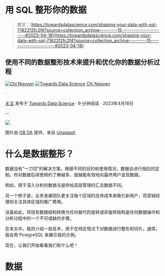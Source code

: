 # 用 SQL 整形你的数据

> 原文：[https://towardsdatascience.com/shaping-your-data-with-sql-71822f2fc2f4?source=collection_archive---------15-----------------------#2023-04-18](https://towardsdatascience.com/shaping-your-data-with-sql-71822f2fc2f4?source=collection_archive---------15-----------------------#2023-04-18)

## 使用不同的数据整形技术来提升和优化你的数据分析过程

[![Chi Nguyen](../Images/cc6e778a0c64c1c8b3c4d2d96fd62b4f.png)](https://nphchi223.medium.com/?source=post_page-----71822f2fc2f4--------------------------------) [![Towards Data Science](../Images/a6ff2676ffcc0c7aad8aaf1d79379785.png)](https://towardsdatascience.com/?source=post_page-----71822f2fc2f4--------------------------------) [Chi Nguyen](https://nphchi223.medium.com/?source=post_page-----71822f2fc2f4--------------------------------)

·

[关注](https://medium.com/m/signin?actionUrl=https%3A%2F%2Fmedium.com%2F_%2Fsubscribe%2Fuser%2Fe982f12a6925&operation=register&redirect=https%3A%2F%2Ftowardsdatascience.com%2Fshaping-your-data-with-sql-71822f2fc2f4&user=Chi+Nguyen&userId=e982f12a6925&source=post_page-e982f12a6925----71822f2fc2f4---------------------post_header-----------) 发布于 [Towards Data Science](https://towardsdatascience.com/?source=post_page-----71822f2fc2f4--------------------------------) · 9 分钟阅读 · 2023年4月18日

--

![](../Images/f1698cdffbc741feba22e618c4552b93.png)

图片由 [OB OA](https://unsplash.com/@oboa?utm_source=medium&utm_medium=referral) 提供，来自 [Unsplash](https://unsplash.com/?utm_source=medium&utm_medium=referral)

# 什么是数据整形？

数据没有“一刀切”的解决方案。根据不同的目的和使用情况，数据会进行相应的定制。你对数据后续使用的了解越多，就越能有效地向最终用户呈现数据。

例如，用于深入分析的数据与提供给高层管理的汇总数据不同。

另一个例子是，业务发展团队更关注每个区域的总体成本来吸引新用户，而营销经理则关注具体区域的推广费用。

话虽如此，将现有数据结构转换为任何替代的旋转或非旋转结构是任何数据操作和分析过程中的一个不可或缺的步骤。

在本文中，我将介绍一些技术，用于在特定情况下对数据进行整形和切片。通常，我会用 PostgreSQL 来展示我的示例。

现在，让我们开始看看我们有什么吧！

# 数据
